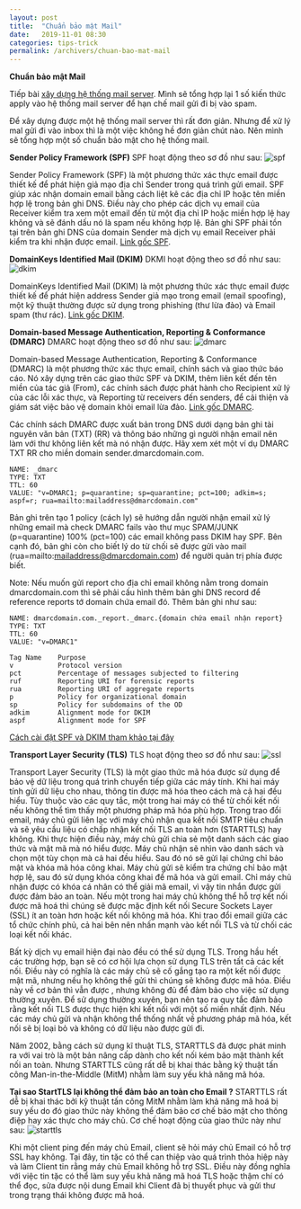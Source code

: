 ```yaml
---
layout: post
title:  "Chuẩn bảo mật Mail"
date:   2019-11-01 08:30
categories: tips-trick
permalink: /archivers/chuan-bao-mat-mail
---
```


**Chuẩn bảo mật Mail**

Tiếp bài [xây dựng hệ thống mail server](https://tunglouis.github.io/archivers/xay-dung-mail-server-marketing). Mình sẽ tổng hợp lại 1 số kiến thức apply vào hệ thống mail server để hạn chế mail gửi đi bị vào spam.

Để xây dựng được một hệ thống mail server thì rất đơn giản. Nhưng để xử lý mal gửi đi vào inbox thì là một việc không hề đơn giản chút nào. Nên mình sẽ tổng hợp một số chuẩn bảo mật cho hệ thống mail.

**Sender Policy Framework (SPF)**
SPF hoạt động theo sơ đồ như sau:
![spf](../../images/spf.png)

Sender Policy Framework (SPF) là một phương thức xác thực email được thiết kế để phát hiện giả mạo địa chỉ Sender trong quá trình gửi email. SPF giúp xác nhận domain email bằng cách liệt kê các địa chỉ IP hoặc tên miền hợp lệ trong bản ghi DNS. Điều này cho phép các dịch vụ email của Receiver kiểm tra xem một email đến từ một địa chỉ IP hoặc miền hợp lệ hay không và sẽ đánh dấu nó là spam nếu không hợp lệ.
Bản ghi SPF phải tồn tại trên bản ghi DNS của domain Sender mà dịch vụ email Receiver phải kiểm tra khi nhận được email. [Link gốc SPF](https://en.wikipedia.org/wiki/Sender_Policy_Framework).

**DomainKeys Identified Mail (DKIM)**
DKMI hoạt động theo sơ đồ như sau:
![dkim](../../images/dkim.png)

DomainKeys Identified Mail (DKIM) là một phương thức xác thực email được thiết kế để phát hiện address Sender giả mạo trong email (email spoofing), một kỹ thuật thường được sử dụng trong phishing (thư lừa đảo) và Email spam (thư rác). [Link gốc DKIM](https://en.wikipedia.org/wiki/DomainKeys_Identified_Mail).

**Domain-based Message Authentication, Reporting & Conformance (DMARC)**
DMARC hoạt động theo sơ đồ như sau:
![dmarc](../../images/dmarc.jpg)

Domain-based Message Authentication, Reporting & Conformance (DMARC) là một phương thức xác thực email, chính sách và giao thức báo cáo. Nó xây dựng trên các giao thức SPF và DKIM, thêm liên kết đến tên miền của tác giả (From), các chính sách được phát hành cho Recipient xử lý của các lỗi xác thực, và Reporting từ  receivers đến senders, để cải thiện và giám sát việc bảo vệ domain khỏi email lừa đảo. [Link gốc DMARC](https://dmarc.org/).

Các chính sách DMARC được xuất bản trong DNS dưới dạng bản ghi tài nguyên văn bản (TXT) (RR) và thông báo những gì người nhận email nên làm với thư không liên kết mà nó nhận được.
Hãy xem xét một ví dụ DMARC TXT RR cho miền domain sender.dmarcdomain.com.

```
NAME: _dmarc
TYPE: TXT
TTL: 60
VALUE: "v=DMARC1; p=quarantine; sp=quarantine; pct=100; adkim=s; aspf=r; rua=mailto:mailaddress@dmarcdomain.com"
```
Bản ghi trên tạo 1 policy (cách ly) sẽ hướng dẫn người nhận email xử lý những email mà check DMARC fails vào thư mục SPAM/JUNK (p=quarantine) 100% (pct=100) các email không pass DKIM hay SPF. Bên cạnh đó, bản ghi còn cho biết lý do từ chối sẽ được gửi vào mail (rua=mailto:mailaddress@dmarcdomain.com) để người quản trị phía được biết.

Note: Nếu muốn gửi report cho địa chỉ email không nằm trong domain dmarcdomain.com thì sẽ phải cấu hình thêm bản ghi DNS record để reference reports tớ domain chứa email đó. Thêm bản ghi như sau:

```
NAME: dmarcdomain.com._report._dmarc.{domain chứa email nhận report}
TYPE: TXT
TTL: 60
VALUE: "v=DMARC1"
```

```
Tag Name	Purpose	
v			Protocol version
pct			Percentage of messages subjected to filtering
ruf			Reporting URI for forensic reports
rua			Reporting URI of aggregate reports
p			Policy for organizational domain
sp			Policy for subdomains of the OD
adkim		Alignment mode for DKIM
aspf		Alignment mode for SPF
```
[Cách cài đặt SPF và DKIM tham khảo tại đây](https://tunglouis.github.io/archivers/xay-dung-mail-server-marketing)

**Transport Layer Security (TLS)**
TLS hoạt động theo sơ đồ như sau:
![ssl](../../images/ssl.png)

Transport Layer Security (TLS) là một giao thức mã hóa được sử dụng để bảo vệ dữ liệu trong quá trình chuyển tiếp giữa các máy tính. Khi hai máy tính gửi dữ liệu cho nhau, thông tin được mã hóa theo cách mà cả hai đều hiểu. Tùy thuộc vào các quy tắc, một trong hai máy có thể từ chối kết nối nếu không thể tìm thấy một phương pháp mã hóa phù hợp. Trong trao đổi email, máy chủ gửi liên lạc với máy chủ nhận qua kết nối SMTP tiêu chuẩn và sẽ yêu cầu liệu có chấp nhận kết nối TLS an toàn hơn (STARTTLS) hay không. Khi thực hiện điều này, máy chủ gửi chia sẻ một danh sách các giao thức và mật mã mà nó hiểu được. Máy chủ nhận sẽ nhìn vào danh sách và chọn một tùy chọn mà cả hai đều hiểu. Sau đó nó sẽ gửi lại chứng chỉ bảo mật và khóa mã hóa công khai. Máy chủ gửi sẽ kiểm tra chứng chỉ bảo mật hợp lệ, sau đó sử dụng khóa công khai để mã hóa và gửi email. Chỉ máy chủ nhận được có khóa cá nhân có thể giải mã email, vì vậy tin nhắn được gửi được đảm bảo an toàn. Nếu một trong hai máy chủ không thể hỗ trợ kết nối được mã hoá thì chúng sẽ được mặc định kết nối Secure Sockets Layer (SSL) ít an toàn hơn hoặc kết nối không mã hóa. Khi trao đổi email giữa các tổ chức chính phủ, cả hai bên nên nhấn mạnh vào kết nối TLS và từ chối các loại kết nối khác.

Bất kỳ dịch vụ email hiện đại nào đều có thể sử dụng TLS. Trong hầu hết các trường hợp, bạn sẽ có cơ hội lựa chọn sử dụng TLS trên tất cả các kết nối. Điều này có nghĩa là các máy chủ sẽ cố gắng tạo ra một kết nối được mật mã, nhưng nếu họ không thể gửi thì chúng sẽ không được mã hóa. Điều này về cơ bản thì vẫn được , nhưng không đủ để đảm bảo cho việc sử dụng thường xuyên. Để sử dụng thường xuyên, bạn nên tạo ra quy tắc đảm bảo rằng kết nối TLS được thực hiện khi kết nối với một số miền nhất định. Nếu các máy chủ gửi và nhận không thể thống nhất về phương pháp mã hóa, kết nối sẽ bị loại bỏ và không có dữ liệu nào được gửi đi.

Năm 2002, bằng cách sử dụng kĩ thuật TLS, STARTTLS đã được phát minh ra với vai trò là một bản nâng cấp dành cho kết nối kém bảo mật thành kết nối an toàn. Nhưng STARTTLS cũng rất dễ bị khai thác bằng kỹ thuật tấn công Man-in-the-Middle (MitM) nhằm làm suy yếu khả năng mã hóa.

**Tại sao StartTLS lại không thể đảm bảo an toàn cho Email ?**
STARTTLS rất dễ bị khai thác bởi kỹ thuật tấn công MitM nhằm làm khả năng mã hoá bị suy yếu do đó giao thức này không thể đảm bảo cơ chế bảo mật cho thông điệp hay xác thực cho máy chủ. Cơ chế hoạt động của giao thức này như sau:
![starttls](../../images/starttls.png)

Khi một client ping đến máy chủ Email, client sẽ hỏi máy chủ Email có hỗ trợ SSL hay không. Tại đây, tin tặc có thể can thiệp vào quá trình thỏa hiệp này và làm Client tin rằng máy chủ Email không hỗ trợ SSL. Điều này đồng nghĩa với việc tin tặc có thể làm suy yếu khả năng mã hoá TLS hoặc thậm chí có thể đọc, sửa được nội dung Email khi Client đã bị thuyết phục và gửi thư trong trạng thái không được mã hoá.